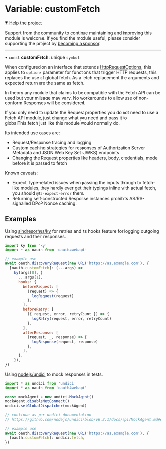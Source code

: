 # Variable: customFetch

[💗 Help the project](https://github.com/sponsors/panva)

Support from the community to continue maintaining and improving this module is welcome. If you find the module useful, please consider supporting the project by [becoming a sponsor](https://github.com/sponsors/panva).

***

• `const` **customFetch**: unique `symbol`

When configured on an interface that extends [HttpRequestOptions](../interfaces/HttpRequestOptions.md), this applies to `options`
parameter for functions that trigger HTTP requests, this replaces the use of global fetch. As a
fetch replacement the arguments and expected return are the same as fetch.

In theory any module that claims to be compatible with the Fetch API can be used but your mileage
may vary. No workarounds to allow use of non-conform Responses will be considered.

If you only need to update the Request properties you do not need to use a Fetch API
module, just change what you need and pass it to globalThis.fetch just like this module would
normally do.

Its intended use cases are:

- Request/Response tracing and logging
- Custom caching strategies for responses of Authorization Server Metadata and JSON Web Key Set
  (JWKS) endpoints
- Changing the Request properties like headers, body, credentials, mode before it is passed
  to fetch

Known caveats:

- Expect Type-related issues when passing the inputs through to fetch-like modules, they hardly
  ever get their typings inline with actual fetch, you should `@ts-expect-error` them.
- Returning self-constructed Response instances prohibits AS/RS-signalled DPoP Nonce
  caching.

## Examples

Using [sindresorhus/ky](https://github.com/sindresorhus/ky) for retries and its hooks feature for
logging outgoing requests and their responses.

```js
import ky from 'ky'
import * as oauth from 'oauth4webapi'

// example use
await oauth.discoveryRequest(new URL('https://as.example.com'), {
  [oauth.customFetch]: (...args) =>
    ky(args[0], {
      ...args[1],
      hooks: {
        beforeRequest: [
          (request) => {
            logRequest(request)
          },
        ],
        beforeRetry: [
          ({ request, error, retryCount }) => {
            logRetry(request, error, retryCount)
          },
        ],
        afterResponse: [
          (request, _, response) => {
            logResponse(request, response)
          },
        ],
      },
    }),
})
```

Using [nodejs/undici](https://github.com/nodejs/undici) to mock responses in tests.

```js
import * as undici from 'undici'
import * as oauth from 'oauth4webapi'

const mockAgent = new undici.MockAgent()
mockAgent.disableNetConnect()
undici.setGlobalDispatcher(mockAgent)

// continue as per undici documentation
// https://github.com/nodejs/undici/blob/v6.2.1/docs/api/MockAgent.md#example---basic-mocked-request

// example use
await oauth.discoveryRequest(new URL('https://as.example.com'), {
  [oauth.customFetch]: undici.fetch,
})
```
